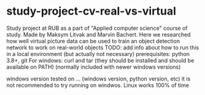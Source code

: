 # study-project-cv-real-vs-virtual
Study project at RUB as a part of "Applied computer science" course of study. Made by Maksym Litvak and Marvin Bachert. Here we researched how well virtual picture data can be used to train an object detection network to work on real-world objects
TODO: add info about how to run this in a local environment (but actually not necessary)
prerequisites: python 3.8+, git
For windows: curl and tar (they should be installed and  should be available on PATH) (normally included with newer windows versions)

windows version tested on ... (windows version, python version, etc)
it is not recommended to try running on windwos. Linux works 100% of time